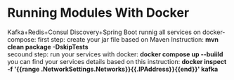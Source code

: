 # Running Modules With Docker
Kafka+Redis+Consul Discovery+Spring Boot
runnig all services on docker-compose: 
first step: create your jar file based on Maven Instruction: **mvn clean package -DskipTests**  
secound step: run your services with docker: **docker compose up --buiild**    
you can find your services details based on this instruction: **docker inspect -f '{{range .NetworkSettings.Networks}}{{.IPAddress}}{{end}}' kafka**
